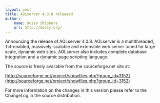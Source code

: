 ```yaml
---
layout: post
title: AOLserver 4.0.8 released
author:
    name: Dossy Shiobara
    url: http://dossy.org/
---
```


Announcing the release of AOLserver 4.0.8.  AOLserver is a
multithreaded, Tcl-enabled, massively-scalable and extensible web server
tuned for large scale, dynamic web sites.  AOLserver also includes
complete database integration and a dynamic page scripting language. 

The source is freely available from the sourceforge.net site at: 

[http://sourceforge.net/project/showfiles.php?group_id=3152](http://sourceforge.net/project/showfiles.php?group_id=3152)

For more information on the changes in this version please refer to the
ChangeLog in the source distribution. 
